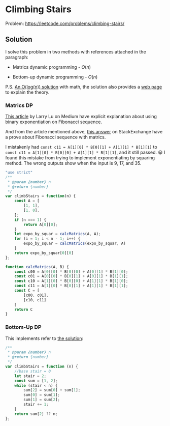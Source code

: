 # Climbing Stairs

Problem: https://leetcode.com/problems/climbing-stairs/

## Solution

I solve this problem in two methods with references attached in the paragraph:

- Matrics dynamic programming - $O(n)$

- Bottom-up dynamic programming - $O(n)$

P.S. [An O(log(n)) solution](https://leetcode.com/problems/climbing-stairs/discuss/1795114/Smart-log(n)-solution-based-on-golden-ratio-formula) with math, the solution also provides a [web page](https://akuli.github.io/math-tutorial/fib.html) to explain the theory.

### Matrics DP

[This article](https://medium.com/starbugs/find-nth-fibonacci-number-by-fast-doubling-6ac2857a7834) by Larry Lu on Medium have explicit explanation about using binary exponentiation on Fibonacci sequence.

And from the article mentioned above, [this answer](https://math.stackexchange.com/a/784723) on StackExchange have a prove about Fibonacci sequence with matrics.

I mistakenly had `const c11 = A[1][0] * B[0][1] + A[1][1] * B[1][1]` to `const c11 = A[1][0] * B[0][0] + A[1][1] * B[1][1]`, and it still passed. 😀 I found this mistake from trying to implement exponentiating by squaring method. The wrong outputs show when the input is 9, 17, and 35.

```javascript
"use strict"
/**
 * @param {number} n
 * @return {number}
 */
var climbStairs = function(n) {
    const A = [
        [1, 1],
        [1, 0],
    ];
    if (n === 1) {
        return A[0][0];
    }
    let expo_by_squar = calcMatrics(A, A);
    for (i = 1; i < n - 1; i++) {
        expo_by_squar = calcMatrics(expo_by_squar, A)
    }
    return expo_by_squar[0][0]
};

function calcMatrics(A, B) {
    const c00 = A[0][0] * B[0][0] + A[0][1] * B[1][0];
    const c01 = A[0][0] * B[0][1] + A[0][1] * B[1][1];
    const c10 = A[1][0] * B[0][0] + A[1][1] * B[1][0];
    const c11 = A[1][0] * B[0][1] + A[1][1] * B[1][1];
    const C = [
        [c00, c01],
        [c10, c11]
    ]
    return C
}
```

### Bottom-Up DP

This implements refer to [the solution](https://leetcode.com/problems/climbing-stairs/discuss/1792723/Python-or-In-Depth-Walkthrough-+-Explanation-or-DP-Top-Down-+-Bottom-Up):

```javascript
/**
 * @param {number} n
 * @return {number}
 */
var climbStairs = function (n) {
    //base stair = 0
    let stair = 2;
    const sum = [1, 2];
    while (stair < n) {
        sum[2] = sum[0] + sum[1];
        sum[0] = sum[1];
        sum[1] = sum[2];
        stair += 1;
    }
    return sum[2] ?? n;
};
```
